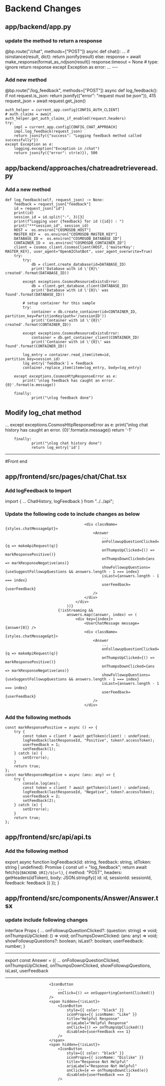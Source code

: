 # Backend Changes

## app/backend/app.py
### update the method to return a response
@bp.route("/chat", methods=["POST"])
async def chat():
    ...
        if isinstance(result, dict):
            return jsonify(result)
        else:
            response = await make_response(format_as_ndjson(result))
            response.timeout = None  # type: ignore
            return response
    except Exception as error:
        ...
    ---
### Add new method
@bp.route("/log_feedback", methods=["POST"])
async def log_feedback():
    if not request.is_json:
        return jsonify({"error": "request must be json"}), 415
    request_json = await request.get_json()
 
    auth_helper = current_app.config[CONFIG_AUTH_CLIENT]
    # auth_claims = await auth_helper.get_auth_claims_if_enabled(request.headers)
    try:
        impl = current_app.config[CONFIG_CHAT_APPROACH]
        impl.log_feedback(request_json)
        return jsonify({"success": "Logging feedback method called successfully"})
    except Exception as e:
        logging.exception("Exception in /chat")
        return jsonify({"error": str(e)}), 500

## app/backend/approaches/chatreadretrieveread.py
### Add a new method

    def log_feedback(self, request_json) -> None:
        feedback = request_json["feedback"]
        id = request_json["id"]
        print(id)
        session_id = id.split("-", 3)[3]
        print(f"Logging user {feedback} for id ({id}) : ")
        print("***session_id", session_id)
        HOST =  os.environ["COSMOSDB_HOST"]
        MASTER_KEY =  os.environ["COSMOSDB_MASTER_KEY"]
        DATABASE_ID =  os.environ["COSMOSDB_DATABASE_ID"]
        CONTAINER_ID =  os.environ["COSMOSDB_CONTAINER_ID"]
        client = cosmos_client.CosmosClient(HOST, {'masterKey': MASTER_KEY}, user_agent="OpenAIChatBot", user_agent_overwrite=True)
        try:
            try:
                db = client.create_database(id=DATABASE_ID)
                print('Database with id \'{0}\' created'.format(DATABASE_ID))
 
            except exceptions.CosmosResourceExistsError:
                db = client.get_database_client(DATABASE_ID)
                print('Database with id \'{0}\' was found'.format(DATABASE_ID))
 
            # setup container for this sample
            try:
                container = db.create_container(id=CONTAINER_ID, partition_key=PartitionKey(path='/sessionID'))
                print('Container with id \'{0}\' created'.format(CONTAINER_ID))
 
            except exceptions.CosmosResourceExistsError:
                container = db.get_container_client(CONTAINER_ID)
                print('Container with id \'{0}\' was found'.format(CONTAINER_ID))
 
            log_entry = container.read_item(item=id, partition_key=session_id)
            log_entry['feedback'] = feedback
            container.replace_item(item=log_entry, body=log_entry)
 
        except exceptions.CosmosHttpResponseError as e:
            print('\nlog feedback has caught an error. {0}'.format(e.message))
 
        finally:
                print("\nlog feedback done")

## Modify log_chat method
...
        except exceptions.CosmosHttpResponseError as e:
            print('\nlog chat history has caught an error. {0}'.format(e.message))
            return '-1'
 
        finally:
                print("\nlog chat history done")
                return log_entry['id']
-----------------------------------------------------------------------------------------------
#Front end

## app/frontend/src/pages/chat/Chat.tsx
### Add logFeedback to Import
import {
    ...
    ChatHistory,
    logFeedback
} from "../../api";

### Update the following code to include changes as below


                                        <div className={styles.chatMessageGpt}>
                                            <Answer
                                                ...
                                                onFollowupQuestionClicked={q => makeApiRequest(q)}
                                                onThumpsUpClicked={() => markResponsePositive()}
                                                onThumpsDownClicked={ans => markResponseNegative(ans)}
                                                showFollowupQuestions={useSuggestFollowupQuestions && answers.length - 1 === index}
                                                isLast={answers.length - 1 === index}
                                                userFeedback={userFeedback}
                                            />
                                        </div>
                                    </div>
                                ))}
                            {!isStreaming &&
                                answers.map((answer, index) => (
                                    <div key={index}>
                                        <UserChatMessage message={answer[0]} />
                                        <div className={styles.chatMessageGpt}>
                                            <Answer
                                                ...
                                                onFollowupQuestionClicked={q => makeApiRequest(q)}
                                                onThumpsUpClicked={() => markResponsePositive()}
                                                onThumpsDownClicked={ans => markResponseNegative(ans)}
                                                showFollowupQuestions={useSuggestFollowupQuestions && answers.length - 1 === index}
                                                isLast={answers.length - 1 === index}
                                                userFeedback={userFeedback}
                                            />
                                        </div>


### Add the following methods

    const markResponsePositive = async () => {
        try {
            const token = client ? await getToken(client) : undefined;
            logFeedback(lastResponseId, "Positive", token?.accessToken);
            userFeedback = 1;
            setFeedback(1);
        } catch (e) {
            setError(e);
        }
        return true;
    };
    const markResponseNegative = async (ans: any) => {
        try {
            console.log(ans);
            const token = client ? await getToken(client) : undefined;
            logFeedback(lastResponseId, "Negative", token?.accessToken);
            userFeedback = 2;
            setFeedback(2);
        } catch (e) {
            setError(e);
        }
        return true;
    };

## app/frontend/src/api/api.ts
### Add the following method

export async function logFeedback(id: string, feedback: string, idToken: string | undefined): Promise<Response> {
    const url = "log_feedback";
    return await fetch(`${BACKEND_URI}/${url}`, {
        method: "POST",
        headers: getHeaders(idToken),
        body: JSON.stringify({
            id: id,
            sessionId: sessionId,
            feedback: feedback
        })
    });
}

## app/frontend/src/components/Answer/Answer.tsx
### update include following changes

interface Props {
    ...
    onFollowupQuestionClicked?: (question: string) => void;
    onThumpsUpClicked: () => void;
    onThumpsDownClicked: (ans: any) => void;
    showFollowupQuestions?: boolean;
    isLast?: boolean;
    userFeedback: number;
}

---

export const Answer = ({
    ...
    onFollowupQuestionClicked,
    onThumpsUpClicked,
    onThumpsDownClicked,
    showFollowupQuestions,
    isLast,
    userFeedback

---
                        <IconButton
                            ...
                            onClick={() => onSupportingContentClicked()}
                        />                          
                        <span hidden={!isLast}>
                            <IconButton
                                style={{ color: "black" }}
                                iconProps={{ iconName: "Like" }}
                                title="Helpful Response"
                                ariaLabel="Helpful Response"
                                onClick={() => onThumpsUpClicked()}
                                disabled={userFeedback === 1}
                            />
                        </span>
                        <span hidden={!isLast}>
                            <IconButton
                                style={{ color: "black" }}
                                iconProps={{ iconName: "Dislike" }}
                                title="Response Not Helpful"
                                ariaLabel="Response Not Helpful"
                                onClick={e => onThumpsDownClicked(e)}
                                disabled={userFeedback === 2}
                            />